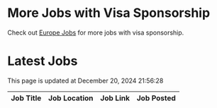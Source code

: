 # More Jobs with Visa Sponsorship

Check out [Europe Jobs](https://github.com/sureshparimi/europejobs#latest-jobs) for more jobs with visa sponsorship.

# Latest Jobs

This page is updated at December 20, 2024 21:56:28

| Job Title | Job Location | Job Link | Job Posted |
| --- | --- | --- | --- |
